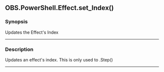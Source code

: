 OBS.PowerShell.Effect.set_Index()
---------------------------------




### Synopsis
Updates the Effect's Index



---


### Description

Updates an effect's index.  This is only used to .Step()



---
